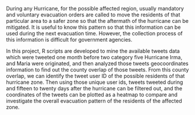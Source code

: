 During any Hurricane, for the possible affected region, usually mandatory and voluntary evacuation orders are called to move the residents of that particular area to a safer zone so that the aftermath of the hurricane can be mitigated. It is useful to know this pattern so that this information can be used during the next evacuation time. However, the collection process of this information is difficult for government agencies.

In this project, R scripts are developed to mine the available tweets data which were tweeted one month before two category five Hurricane Irma, and Maria were originated, and then analyzed those tweets geocoordinates information to find out the county overlap of those tweets. From this county overlap, we can identify the tweet user ID of the possible residents of that hurricane zone. Then using those unique user ids, tweets tweeted during and fifteen to twenty days after the hurricane can be filtered out, and the coordinates of the tweets can be plotted as a heatmap to compare and investigate the overall evacuation pattern of the residents of the affected zone.
